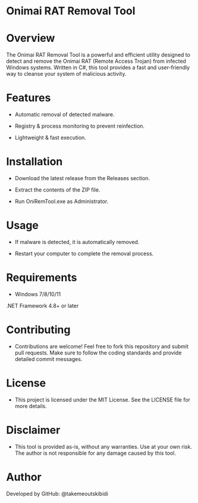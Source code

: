 # Onimai RAT Removal Tool

# Overview

The Onimai RAT Removal Tool is a powerful and efficient utility designed to detect and remove the Onimai RAT (Remote Access Trojan) from infected Windows systems. Written in C#, this tool provides a fast and user-friendly way to cleanse your system of malicious activity.

# Features

- Automatic removal of detected malware.

- Registry & process monitoring to prevent reinfection.

- Lightweight & fast execution.

# Installation

- Download the latest release from the Releases section.

- Extract the contents of the ZIP file.

- Run OniRemTool.exe as Administrator.

# Usage

- If malware is detected, it is automatically removed.

- Restart your computer to complete the removal process.

# Requirements

- Windows 7/8/10/11

.NET Framework 4.8+ or later

# Contributing

- Contributions are welcome! Feel free to fork this repository and submit pull requests. Make sure to follow the coding standards and provide detailed commit messages.

# License

- This project is licensed under the MIT License. See the LICENSE file for more details.

# Disclaimer

- This tool is provided as-is, without any warranties. Use at your own risk. The author is not responsible for any damage caused by this tool.

# Author

Developed by
GitHub: @takemeoutskibidi
